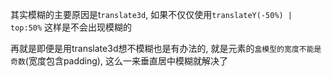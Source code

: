 其实模糊的主要原因是t`ranslate3d`, 如果不仅仅使用`translateY(-50%) | top:50%` 这样是不会出现模糊的

再就是即便是用translate3d想不模糊也是有办法的, 就是元素的`盒模型的宽度不能是奇数`(宽度包含padding), 这么一来垂直居中模糊就解决了
